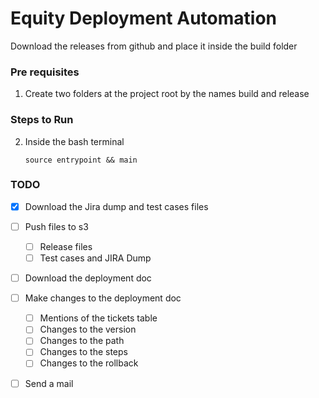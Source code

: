 # Equity Deployment Automation


Download the releases from github and place it inside the build folder


### Pre requisites 
1. Create two folders at the project root by the names build and release

### Steps to Run
2. Inside the bash terminal

    `source entrypoint && main`


### TODO

- [x] Download the Jira dump and test cases files 
- [ ] Push files to s3 
	- [ ] Release files 
	- [ ] Test cases and JIRA Dump 

- [ ] Download the deployment doc 

- [ ] Make changes to the deployment doc 
	- [ ] Mentions of the tickets table
	- [ ] Changes to the version
	- [ ] Changes to the path
	- [ ] Changes to the steps 
	- [ ] Changes to the rollback
- [ ] Send a mail